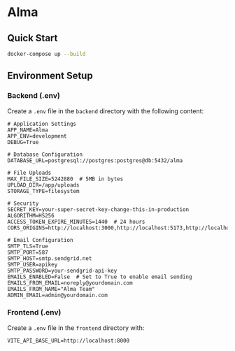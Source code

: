 # Alma

## Quick Start

```bash
docker-compose up --build
```

## Environment Setup

### Backend (.env)

Create a `.env` file in the `backend` directory with the following content:

```env
# Application Settings
APP_NAME=Alma
APP_ENV=development
DEBUG=True

# Database Configuration
DATABASE_URL=postgresql://postgres:postgres@db:5432/alma

# File Uploads
MAX_FILE_SIZE=5242880  # 5MB in bytes
UPLOAD_DIR=/app/uploads
STORAGE_TYPE=filesystem

# Security
SECRET_KEY=your-super-secret-key-change-this-in-production
ALGORITHM=HS256
ACCESS_TOKEN_EXPIRE_MINUTES=1440  # 24 hours
CORS_ORIGINS=http://localhost:3000,http://localhost:5173,http://localhost:8000

# Email Configuration
SMTP_TLS=True
SMTP_PORT=587
SMTP_HOST=smtp.sendgrid.net
SMTP_USER=apikey
SMTP_PASSWORD=your-sendgrid-api-key
EMAILS_ENABLED=False  # Set to True to enable email sending
EMAILS_FROM_EMAIL=noreply@yourdomain.com
EMAILS_FROM_NAME="Alma Team"
ADMIN_EMAIL=admin@yourdomain.com
```

### Frontend (.env)

Create a `.env` file in the `frontend` directory with:

```env
VITE_API_BASE_URL=http://localhost:8000
